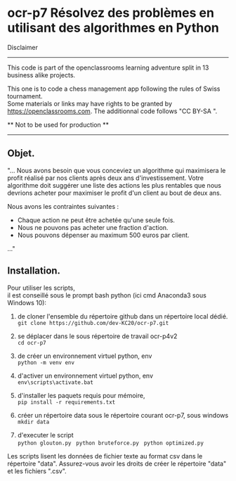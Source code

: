 # ocr-p7 Résolvez des problèmes en utilisant des algorithmes en Python

Disclaimer

---

This code is part of the openclassrooms learning adventure split in 13 business alike projects.  
  
  
This one is to code a chess management app following the rules of Swiss tournament.  
Some materials or links may have rights to be granted by https://openclassrooms.com. 
The additionnal code follows "CC BY-SA ".
  
** Not to be used for production **  


---
## Objet.  

"...
 Nous avons besoin que vous conceviez un algorithme qui maximisera le profit réalisé par nos clients après deux ans d'investissement. Votre algorithme doit suggérer une liste des actions les plus rentables que nous devrions acheter pour maximiser le profit d'un client au bout de deux ans.

Nous avons les contraintes suivantes :
* Chaque action ne peut être achetée qu'une seule fois.
* Nous ne pouvons pas acheter une fraction d'action.
* Nous pouvons dépenser au maximum 500 euros par client.

..."



## Installation.

Pour utiliser les scripts,   
il est conseillé sous le prompt bash python (ici cmd Anaconda3 sous Windows 10):  

1. de cloner l'ensemble du répertoire github dans un répertoire local dédié.  
        ``` git clone https://github.com/dev-KC20/ocr-p7.git   ```

2. se déplacer dans le sous répertoire de travail ocr-p4v2  
        ` cd ocr-p7   `

3. de créer un environnement virtuel python, env  
        ` python -m venv env  `

4. d'activer un environnement virtuel python, env  
        ` env\scripts\activate.bat  `

5. d'installer les paquets requis pour mémoire,   
        ` pip install -r requirements.txt  `

6. créer un répertoire data sous le répertoire courant ocr-p7, sous windows  
       ` mkdir data   `

7. d'executer le script  
      ` python glouton.py  `
      ` python bruteforce.py  `
      ` python optimized.py  `

Les scripts lisent les données de fichier texte au format csv dans le répertoire "data". Assurez-vous avoir les droits de créer le répertoire "data" et les fichiers ".csv".  